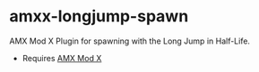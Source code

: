 # amxx-longjump-spawn
AMX Mod X Plugin for spawning with the Long Jump in Half-Life.

* Requires [AMX Mod X](https://www.amxmodx.org/)
